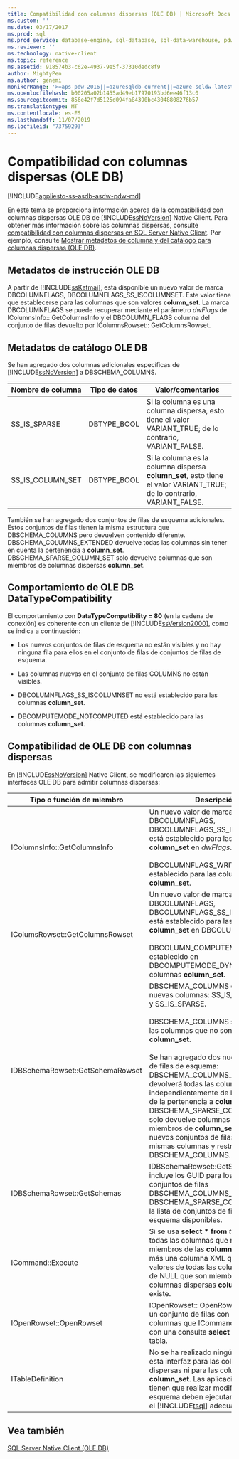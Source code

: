 ```yaml
---
title: Compatibilidad con columnas dispersas (OLE DB) | Microsoft Docs
ms.custom: ''
ms.date: 03/17/2017
ms.prod: sql
ms.prod_service: database-engine, sql-database, sql-data-warehouse, pdw
ms.reviewer: ''
ms.technology: native-client
ms.topic: reference
ms.assetid: 918574b3-c62e-4937-9e5f-37310dedc8f9
author: MightyPen
ms.author: genemi
monikerRange: '>=aps-pdw-2016||=azuresqldb-current||=azure-sqldw-latest||>=sql-server-2016||=sqlallproducts-allversions||>=sql-server-linux-2017||=azuresqldb-mi-current'
ms.openlocfilehash: b00205a02b1455ad49eb17970193bd6ee46f13c0
ms.sourcegitcommit: 856e42f7d5125d094fa84390bc43048808276b57
ms.translationtype: MT
ms.contentlocale: es-ES
ms.lasthandoff: 11/07/2019
ms.locfileid: "73759293"
---
```

# <a name="sparse-columns-support-ole-db"></a>Compatibilidad con columnas dispersas (OLE DB)
[!INCLUDE[appliesto-ss-asdb-asdw-pdw-md](../../../includes/appliesto-ss-asdb-asdw-pdw-md.md)]

  En este tema se proporciona información acerca de la compatibilidad con columnas dispersas OLE DB de [!INCLUDE[ssNoVersion](../../../includes/ssnoversion-md.md)] Native Client. Para obtener más información sobre las columnas dispersas, consulte [compatibilidad con columnas dispersas en SQL Server Native Client](../../../relational-databases/native-client/features/sparse-columns-support-in-sql-server-native-client.md). Por ejemplo, consulte [Mostrar metadatos de columna y del catálogo para columnas dispersas &#40;OLE DB&#41;](../../../relational-databases/native-client-ole-db-how-to/display-column-and-catalog-metadata-for-sparse-columns-ole-db.md).  
  
## <a name="ole-db-statement-metadata"></a>Metadatos de instrucción OLE DB  
 A partir de [!INCLUDE[ssKatmai](../../../includes/sskatmai-md.md)], está disponible un nuevo valor de marca DBCOLUMNFLAGS, DBCOLUMNFLAGS_SS_ISCOLUMNSET. Este valor tiene que establecerse para las columnas que son valores **column_set**. La marca DBCOLUMNFLAGS se puede recuperar mediante el parámetro *dwFlags* de IColumnsInfo:: GetColumnsInfo y el DBCOLUMN_FLAGS columna del conjunto de filas devuelto por IColumnsRowset:: GetColumnsRowset.  
  
## <a name="ole-db-catalog-metadata"></a>Metadatos de catálogo OLE DB  
 Se han agregado dos columnas adicionales específicas de [!INCLUDE[ssNoVersion](../../../includes/ssnoversion-md.md)] a DBSCHEMA_COLUMNS.  
  
|Nombre de columna|Tipo de datos|Valor/comentarios|  
|-----------------|---------------|---------------------|  
|SS_IS_SPARSE|DBTYPE_BOOL|Si la columna es una columna dispersa, esto tiene el valor VARIANT_TRUE; de lo contrario, VARIANT_FALSE.|  
|SS_IS_COLUMN_SET|DBTYPE_BOOL|Si la columna es la columna dispersa **column_set**, esto tiene el valor VARIANT_TRUE; de lo contrario, VARIANT_FALSE.|  
  
 También se han agregado dos conjuntos de filas de esquema adicionales. Estos conjuntos de filas tienen la misma estructura que DBSCHEMA_COLUMNS pero devuelven contenido diferente. DBSCHEMA_COLUMNS_EXTENDED devuelve todas las columnas sin tener en cuenta la pertenencia a **column_set**. DBSCHEMA_SPARSE_COLUMN_SET solo devuelve columnas que son miembros de columnas dispersas **column_set**.  
  
## <a name="ole-db-datatypecompatibility-behavior"></a>Comportamiento de OLE DB DataTypeCompatibility  
 El comportamiento con **DataTypeCompatibility = 80** (en la cadena de conexión) es coherente con un cliente de [!INCLUDE[ssVersion2000](../../../includes/ssversion2000-md.md)], como se indica a continuación:  
  
-   Los nuevos conjuntos de filas de esquema no están visibles y no hay ninguna fila para ellos en el conjunto de filas de conjuntos de filas de esquema.  
  
-   Las columnas nuevas en el conjunto de filas COLUMNS no están visibles.  
  
-   DBCOLUMNFLAGS_SS_ISCOLUMNSET no está establecido para las columnas **column_set**.  
  
-   DBCOMPUTEMODE_NOTCOMPUTED está establecido para las columnas **column_set**.  
  
## <a name="ole-db-support-for-sparse-columns"></a>Compatibilidad de OLE DB con columnas dispersas  
 En [!INCLUDE[ssNoVersion](../../../includes/ssnoversion-md.md)] Native Client, se modificaron las siguientes interfaces OLE DB para admitir columnas dispersas:  
  
|Tipo o función de miembro|Descripción|  
|-----------------------------|-----------------|  
|IColumnsInfo::GetColumnsInfo|Un nuevo valor de marca DBCOLUMNFLAGS, DBCOLUMNFLAGS_SS_ISCOLUMNSET, está establecido para las columnas **column_set** en *dwFlags*.<br /><br /> DBCOLUMNFLAGS_WRITE está establecido para las columnas **column_set**.|  
|IColumsRowset::GetColumnsRowset|Un nuevo valor de marca DBCOLUMNFLAGS, DBCOLUMNFLAGS_SS_ISCOLUMNSET, está establecido para las columnas **column_set** en DBCOLUMN_FLAGS.<br /><br /> DBCOLUMN_COMPUTEMODE está establecido en DBCOMPUTEMODE_DYNAMIC para las columnas **column_set**.|  
|IDBSchemaRowset::GetSchemaRowset|DBSCHEMA_COLUMNS devuelve dos nuevas columnas: SS_IS_COLUMN_SET y SS_IS_SPARSE.<br /><br /> DBSCHEMA_COLUMNS solo devuelve las columnas que no son miembros de **column_set**.<br /><br /> Se han agregado dos nuevos conjuntos de filas de esquema: DBSCHEMA_COLUMNS_EXTENDED devolverá todas las columnas, independientemente de la dispersión de la pertenencia a **column_set**. DBSCHEMA_SPARSE_COLUMN_SET solo devuelve columnas que son miembros de **column_set**. Estos nuevos conjuntos de filas tienen las mismas columnas y restricciones que DBSCHEMA_COLUMNS.|  
|IDBSchemaRowset::GetSchemas|IDBSchemaRowset::GetSchemas incluye los GUID para los nuevos conjuntos de filas DBSCHEMA_COLUMNS_EXTENDED y DBSCHEMA_SPARSE_COLUMN_SET en la lista de conjuntos de filas de esquema disponibles.|  
|ICommand::Execute|Si se usa **select \* from** *table*, devuelve todas las columnas que no son miembros de las **column_set** dispersas, más una columna XML que contiene valores de todas las columnas distintas de NULL que son miembros de las columnas dispersas **column_set**, si existe.|  
|IOpenRowset::OpenRowset|IOpenRowset:: OpenRowset devuelve un conjunto de filas con las mismas columnas que ICommand:: Execute, con una consulta **select \*** en la misma tabla.|  
|ITableDefinition|No se ha realizado ningún cambio en esta interfaz para las columnas dispersas ni para las columnas **column_set**. Las aplicaciones que tienen que realizar modificaciones de esquema deben ejecutar directamente el [!INCLUDE[tsql](../../../includes/tsql-md.md)] adecuado.|  
  
## <a name="see-also"></a>Vea también  
 [SQL Server Native Client &#40;OLE DB&#41;](../../../relational-databases/native-client/ole-db/sql-server-native-client-ole-db.md)  
  
  
